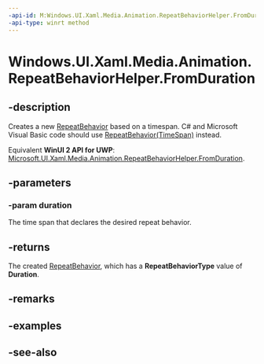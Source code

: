 ```yaml
---
-api-id: M:Windows.UI.Xaml.Media.Animation.RepeatBehaviorHelper.FromDuration(Windows.Foundation.TimeSpan)
-api-type: winrt method
---
```


<!-- Method syntax
public Windows.UI.Xaml.Media.Animation.RepeatBehavior FromDuration(Windows.Foundation.TimeSpan duration)
-->

# Windows.UI.Xaml.Media.Animation.RepeatBehaviorHelper.FromDuration

## -description
Creates a new [RepeatBehavior](repeatbehavior.md) based on a timespan. C# and Microsoft Visual Basic code should use [RepeatBehavior(TimeSpan)](/dotnet/api/windows.ui.xaml.media.animation.repeatbehavior.-ctor?view=dotnet-plat-ext-3.1#Windows_UI_Xaml_Media_Animation_RepeatBehavior__ctor_System_TimeSpan_) instead.

Equivalent **WinUI 2 API for UWP**: [Microsoft.UI.Xaml.Media.Animation.RepeatBehaviorHelper.FromDuration](/windows/winui/api/microsoft.ui.xaml.media.animation.repeatbehaviorhelper.fromduration).

## -parameters
### -param duration
The time span that declares the desired repeat behavior.

## -returns
The created [RepeatBehavior](repeatbehavior.md), which has a **RepeatBehaviorType** value of **Duration**.

## -remarks

## -examples

## -see-also
